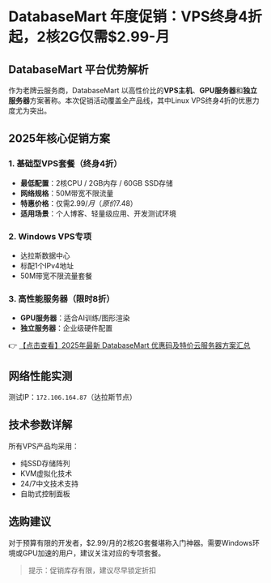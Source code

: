 # DatabaseMart 年度促销：VPS终身4折起，2核2G仅需$2.99-月

## DatabaseMart 平台优势解析

作为老牌云服务商，DatabaseMart 以高性价比的**VPS主机**、**GPU服务器**和**独立服务器**方案著称。本次促销活动覆盖全产品线，其中Linux VPS终身4折的优惠力度尤为突出。

## 2025年核心促销方案

### 1. 基础型VPS套餐（终身4折）
- **最低配置**：2核CPU / 2GB内存 / 60GB SSD存储
- **网络规格**：50M带宽不限流量
- **特惠价格**：仅需$2.99/月（原价$7.48）
- **适用场景**：个人博客、轻量级应用、开发测试环境

### 2. Windows VPS专项
- 达拉斯数据中心
- 标配1个IPv4地址
- 50M带宽不限流量套餐

### 3. 高性能服务器（限时8折）
- **GPU服务器**：适合AI训练/图形渲染
- **独立服务器**：企业级硬件配置

👉 [【点击查看】2025年最新 DatabaseMart 优惠码及特价云服务器方案汇总](https://bit.ly/DatabaseMart)

## 网络性能实测
测试IP：`172.106.164.87`（达拉斯节点）

## 技术参数详解
所有VPS产品均采用：
- 纯SSD存储阵列
- KVM虚拟化技术
- 24/7中文技术支持
- 自助式控制面板

## 选购建议
对于预算有限的开发者，$2.99/月的2核2G套餐堪称入门神器。需要Windows环境或GPU加速的用户，建议关注对应的专项套餐。

> 提示：促销库存有限，建议尽早锁定折扣